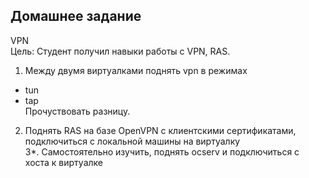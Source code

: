 ## Домашнее задание  
VPN  
Цель: Студент получил навыки работы с VPN, RAS.  
1. Между двумя виртуалками поднять vpn в режимах  
- tun  
- tap  
Прочуствовать разницу.   
2. Поднять RAS на базе OpenVPN с клиентскими сертификатами, подключиться с локальной машины на виртуалку  
3*. Самостоятельно изучить, поднять ocserv и подключиться с хоста к виртуалке  
